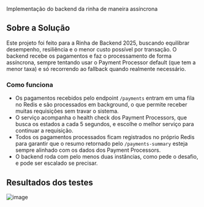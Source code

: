 Implementação do backend da rinha de maneira assíncrona

## Sobre a Solução

Este projeto foi feito para a Rinha de Backend 2025, buscando equilibrar desempenho, resiliência e o menor custo possível por transação. O backend recebe os pagamentos e faz o processamento de forma assíncrona, sempre tentando usar o Payment Processor default (que tem a menor taxa) e só recorrendo ao fallback quando realmente necessário.

### Como funciona
- Os pagamentos recebidos pelo endpoint `/payments` entram em uma fila no Redis e são processados em background, o que permite receber muitas requisições sem travar o sistema.
- O serviço acompanha o health check dos Payment Processors, que busca os estados a cada 5 segundos, e escolhe o melhor serviço para continuar a requisição.
- Todos os pagamentos processados ficam registrados no próprio Redis para garantir que o resumo retornado pelo `/payments-summary` esteja sempre alinhado com os dados dos Payment Processors.
- O backend roda com pelo menos duas instâncias, como pede o desafio, e pode ser escalado se precisar.

## Resultados dos testes

![image](https://github.com/user-attachments/assets/308570d8-7886-4fbf-a5c4-b1b044d48f76)
